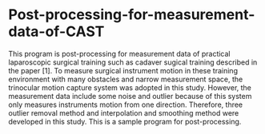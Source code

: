# Post-processing-for-measurement-data-of-CAST
This program is post-processing for measurement data of practical laparoscopic surgical training such as cadaver sugical training described in the paper [1].
To measure surgical instrument motion in these training environment with many obstacles and narrow measurement space, the trinocular motion capture system was adopted in this study.
However, the measurement data include some noise and outlier because of this system only measures instruments motion from one direction.
Therefore, three outlier removal method and interpolation and smoothing method were developed in this study. This is a sample program for post-processing.
